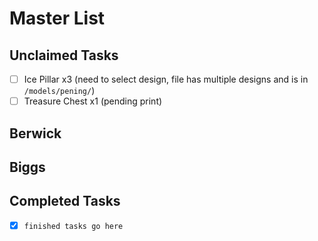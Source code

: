 # Master List

## Unclaimed Tasks
- [ ] Ice Pillar x3 (need to select design, file has multiple designs and is in `/models/pening/`)
- [ ] Treasure Chest x1 (pending print)

## Berwick

## Biggs

## Completed Tasks
- [x] `finished tasks go here`
